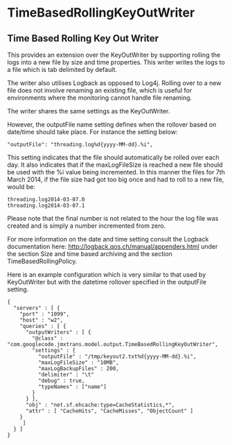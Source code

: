 # TimeBasedRollingKeyOutWriter

## Time Based Rolling Key Out Writer

This provides an extension over the KeyOutWriter by supporting rolling the logs into a new file by size and time properties.  This writer writes the logs to a file which is tab delimited by default.

The writer also utilises Logback as opposed to Log4j.  Rolling over to a new file does not involve renaming an existing file, which is useful for environments where the monitoring cannot handle file renaming.

The writer shares the same settings as the KeyOutWriter.

However, the outputFile name setting defines when the rollover based on date/time should take place.  For instance the setting below:

````
"outputFile": "threading.log%d{yyyy-MM-dd}.%i",
````

This setting indicates that the file should automatically be rolled over each day.  It also indicates that if the maxLogFileSize is reached a new file should be used with the %i value being incremented.  In this manner the files for 7th March 2014, if the file size had got too big once and had to roll to a new file, would be:

````
threading.log2014-03-07.0
threading.log2014-03-07.1
````

Please note that the final number is not related to the hour the log file was created and is simply a number incremented from zero.

For more information on the date and time setting consult the Logback documentation here: http://logback.qos.ch/manual/appenders.html under the section Size and time based archiving and the section TimeBasedRollingPolicy.

Here is an example configuration which is very similar to that used by KeyOutWriter but with the datetime rollover specified in the outputFile setting.

```
{
  "servers" : [ {
    "port" : "1099",
    "host" : "w2",
    "queries" : [ {
      "outputWriters" : [ {
        "@class" : "com.googlecode.jmxtrans.model.output.TimeBasedRollingKeyOutWriter",
        "settings" : {
          "outputFile" : "/tmp/keyout2.txt%d{yyyy-MM-dd}.%i",
          "maxLogFileSize" : "10MB",
          "maxLogBackupFiles" : 200,
          "delimiter" : "\t" 
          "debug" : true,
          "typeNames" : ["name"]
        }
      } ],
      "obj" : "net.sf.ehcache:type=CacheStatistics,*",
      "attr" : [ "CacheHits", "CacheMisses", "ObjectCount" ]
    }
     ]
  } ]
}
```